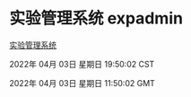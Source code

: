 # 实验管理系统 expadmin
[实验管理系统](http://59.174.25.134:56808/expadmin-782313d2-e1b1-4ea7-932e-3a55e6a1a4d0/)

2022年 04月 03日 星期日 19:50:02 CST

2022年 04月 03日 星期日 11:50:02 GMT
